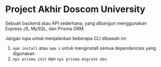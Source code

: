 # Project Akhir Doscom University
Sebuah backend atau API sederhana, yang dibangun menggunakan Express JS, MySQL, dan Prisma ORM.

Jangan lupa untuk menjalankan beberapa CLI dibawah ini:
1. `npm install` atau `npm i` untuk menginstall semua dependencies yang digunakan.
2. `npx prisma init` dan `npx prisma migrate dev`.
